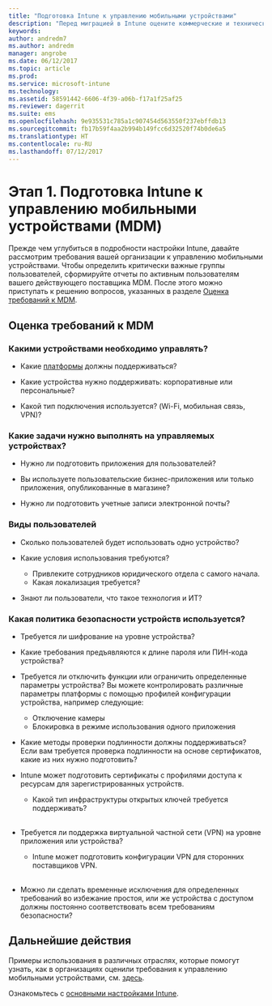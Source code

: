 ```yaml
---
title: "Подготовка Intune к управлению мобильными устройствами"
description: "Перед миграцией в Intune оцените коммерческие и технические требования."
keywords: 
author: andredm7
ms.author: andredm
manager: angrobe
ms.date: 06/12/2017
ms.topic: article
ms.prod: 
ms.service: microsoft-intune
ms.technology: 
ms.assetid: 58591442-6606-4f39-a06b-f17a1f25af25
ms.reviewer: dagerrit
ms.suite: ems
ms.openlocfilehash: 9e935531c785a1c907454d563550f237ebffdb13
ms.sourcegitcommit: fb17b59f4aa2b994b149fcc6d32520f74b0de6a5
ms.translationtype: HT
ms.contentlocale: ru-RU
ms.lasthandoff: 07/12/2017
---
```

# <a name="phase-1-prepare-intune-for-mobile-device-management-mdm"></a>Этап 1. Подготовка Intune к управлению мобильными устройствами (MDM)

Прежде чем углубиться в подробности настройки Intune, давайте рассмотрим требования вашей организации к управлению мобильными устройствами. Чтобы определить критически важные группы пользователей, сформируйте отчеты по активным пользователям вашего действующего поставщика MDM. После этого можно приступать к решению вопросов, указанных в разделе [Оценка требований к MDM](migration-guide-prepare.md#assess-mdm-requirements).

## <a name="assess-mdm-requirements"></a>Оценка требований к MDM

### <a name="what-kinds-of-devices-do-you-need-to-manage"></a>Какими устройствами необходимо управлять?

-   Какие [платформы](supported-devices-browsers.md) должны поддерживаться?

-   Какие устройства нужно поддерживать: корпоративные или персональные?

-   Какой тип подключения используется? (Wi-Fi, мобильная связь, VPN)?

### <a name="what-do-your-users-need-to-do-on-managed-devices"></a>Какие задачи нужно выполнять на управляемых устройствах?

-   Нужно ли подготовить приложения для пользователей?

-   Вы используете пользовательские бизнес-приложения или только приложения, опубликованные в магазине?

-   Нужно ли подготовить учетные записи электронной почты?

### <a name="what-kinds-of-users"></a>Виды пользователей

-   Сколько пользователей будет использовать одно устройство?

-   Какие условия использования требуются?

    -   Привлеките сотрудников юридического отдела с самого начала.
    -   Какая локализация требуется?

-   Знают ли пользователи, что такое технология и ИТ?

### <a name="what-is-your-device-security-policy"></a>Какая политика безопасности устройств используется?

-   Требуется ли шифрование на уровне устройства?

-   Какие требования предъявляются к длине пароля или ПИН-кода устройства?

-   Требуется ли отключить функции или ограничить определенные параметры устройства? Вы можете контролировать различные параметры платформы с помощью профилей конфигурации устройства, например следующие:
      - Отключение камеры
      - Блокировка в режиме использования одного приложения<br/>

-   Какие методы проверки подлинности должны поддерживаться? Если вам требуется проверка подлинности на основе сертификатов, какие из них нужно подготовить?
  - Intune может подготовить сертификаты с профилями доступа к ресурсам для зарегистрированных устройств.
    -   Какой тип инфраструктуры открытых ключей требуется поддерживать?
<br></br>
-   Требуется ли поддержка виртуальной частной сети (VPN) на уровне приложения или устройства?

    -   Intune может подготовить конфигурации VPN для сторонних поставщиков VPN.
<br/><br/>
-   Можно ли сделать временные исключения для определенных требований во избежание простоя, или же устройства с доступом должны постоянно соответствовать всем требованиям безопасности?

## <a name="next-steps"></a>Дальнейшие действия
Примеры использования в различных отраслях, которые помогут узнать, как в организациях оценили требования к управлению мобильными устройствами, см. [здесь](https://customers.microsoft.com/story/mwh-global-now-part-of-stantec-secures-mobile-devices-with-intune).

Ознакомьтесь с [основными настройками Intune](migration-guide-setup.md).

